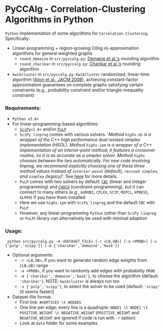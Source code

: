 # PyCCAlg - Correlation-Clustering Algorithms in Python
`Python` implementation of some algorithms for `Correlation Clustering`. Specifically:
* Linear-programming + region-growing O(log n)-approximation algorithms for general weighted graphs
   * `round_demaine` in `src/pyccalg.py`: [Demaine et al.'s](https://www.sciencedirect.com/science/article/pii/S0304397506003227) rounding algorithm
   * `round_charikar` in `src/pyccalg.py`: [Charikar et al.'s](https://www.sciencedirect.com/science/article/pii/S0022000004001424) rounding algorithm
* `kwikcluster` in `src/pyccalg.py`: `KwikCluster` randomized, linear-time algorithm ([Ailon et al., JACM 2008](https://doi.org/10.1145/1411509.1411513)), achieving constant-factor approximation guarantees on complete graphs satisfying certain constraints (e.g., probability constraint and/or triangle-inequality constraint)



### Requirements:

* `Python v3.6+`
* For linear-programming-based algorithms:
   * [`SciPy`](https://docs.scipy.org/doc/scipy/reference/generated/scipy.optimize.linprog.html)`v1.6+` and/or [`PuLP`](https://pypi.org/project/PuLP/)
   * `SciPy linprog` comes with various solvers: '*Method `highs-ds` is a wrapper of the C++ high performance dual revised simplex implementation (HSOL). Method `highs-ipm` is a wrapper of a C++ implementation of an interior-point method; it features a crossover routine, so it is as accurate as a simplex solver. Method `highs` chooses between the two automatically. For new code involving linprog, we recommend explicitly choosing one of these three method values instead of `interior-point` (default), `revised simplex`, and `simplex` (legacy)*'. See [here](https://docs.scipy.org/doc/scipy/reference/generated/scipy.optimize.linprog.html) for more details.
   * `PuLP` comes with two solvers by default: [`CBC`](https://projects.coin-or.org/Cbc) (linear and integer programming) and [`CHOCO`](https://choco-solver.org/) (constraint programming), but it can connect to many others (e.g., `GUROBI`, `CPLEX`, `SCIP`, `MIPCL`, `XPRESS`, `GLPK9`) if you have them installed
   * Here we use `highs-ipm` with `SciPy linprog` and the default `CBC` with `PuLP` 
   * However, any linear-programming `Python`  (other than `SciPy linprog` or `PuLP`) library can alternatively be used with minimal adaption

### Usage:

``` python src/pyccalg.py -d <DATASET_FILE> [-r <LB,UB>] [-a <PROB>] [-s {'pulp','scipy'}] [-m {'charikar','demaine','kwik'}]```

* Optional arguments: 
   * `-r <LB,UB>`, if you want to generate random edge weights from `[LB,UB]` range
   * `-a <PROB>`, if you want to randomly add edges with probability `PROB`
   * `-m {'charikar','demaine','kwik'}`, to choose the algorithm (default: `'charikar'`). NOTE: `kwikcluster` is always run too
   * `-s {'pulp','scipy'}`, to select the solver to be used (default: `'scipy'` (it seems faster))
* Dataset-file format:
   * First line: `#VERTICES \t #EDGES`
   * One line per edge; every line is a quadruple: `NODE1 \t NODE2 \t POSITIVE_WEIGHT \t NEGATIVE_WEIGHT` (`POSITIVE_WEIGHT` and `NEGATIVE_WEIGHT` are ignored if code is run with `-r` option)
   * Look at `data` folder for some examples

